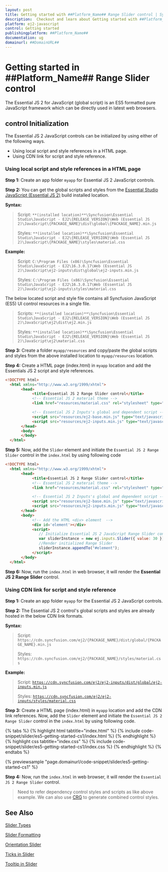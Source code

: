 ```yaml
---
layout: post
title: Getting started with ##Platform_Name## Range Slider control | Syncfusion
description:  Checkout and learn about Getting started with ##Platform_Name## Range Slider control of Syncfusion Essential JS 2 and more details.
platform: ej2-javascript
control: Getting started 
publishingplatform: ##Platform_Name##
documentation: ug
domainurl: ##DomainURL##
---
```


# Getting started in ##Platform_Name## Range Slider control

The Essential JS 2 for JavaScript (global script) is an ES5 formatted pure JavaScript framework which can be directly used in latest web browsers.

## control Initialization

The Essential JS 2 JavaScript controls can be initialized by using either of the following ways.

* Using local script and style references in a HTML page.
* Using CDN link for script and style reference.

### Using local script and style references in a HTML page

**Step 1:** Create an app folder `myapp` for Essential JS 2 JavaScript controls.

**Step 2:** You can get the global scripts and styles from the [Essential Studio JavaScript (Essential JS 2)](https://www.syncfusion.com/downloads/essential-js2) build installed location.

**Syntax:**
> Script: `**(installed location)**\Syncfusion\Essential Studio\JavaScript - EJ2\{RELEASE_VERSION}\Web (Essential JS 2)\JavaScript\{PACKAGE_NAME}\dist\global\{PACKAGE_NAME}.min.js`
>
> Styles: `**(installed location)**\Syncfusion\Essential Studio\JavaScript - EJ2\{RELEASE_VERSION}\Web (Essential JS 2)\JavaScript\{PACKAGE_NAME}\styles\material.css`

**Example:**

> Script: `C:\Program Files (x86)\Syncfusion\Essential Studio\JavaScript - EJ2\16.3.0.17\Web (Essential JS 2)\JavaScript\ej2-inputs\dist\global\ej2-inputs.min.js`
>
> Styles: `C:\Program Files (x86)\Syncfusion\Essential Studio\JavaScript - EJ2\16.3.0.17\Web (Essential JS 2)\JavaScript\ej2-inputs\styles\material.css`

The below located script and style file contains all Syncfusion JavaScript (ES5) UI control resources in a single file.

> Scripts: `**(installed location)**\Syncfusion\Essential Studio\JavaScript - EJ2\{RELEASE_VERSION}\Web (Essential JS 2)\JavaScript\ej2\dist\ej2.min.js`
>
> Styles: `**(installed location)**\Syncfusion\Essential Studio\JavaScript - EJ2\{RELEASE_VERSION}\Web (Essential JS 2)\JavaScript\ej2\material.css`

**Step 3:** Create a folder `myapp/resources` and copy/paste the global scripts and styles from the above installed location to `myapp/resources` location.

**Step 4:** Create a HTML page (index.html) in `myapp` location and add the Essentials JS 2 script and style references.

```html
<!DOCTYPE html>
  <html xmlns="http://www.w3.org/1999/xhtml">
       <head>
            <title>Essential JS 2 Range Slider control</title>
            <!-- Essential JS 2 material theme -->
            <link href="resources/material.css" rel="stylesheet" type="text/css"/>

            <!-- Essential JS 2 Inputs's global and dependent script -->
            <script src="resources/ej2-base.min.js" type="text/javascript"></script>
            <script src="resources/ej2-inputs.min.js" type="text/javascript"></script>
       </head>
       <body>
       </body>
  </html>
```

**Step 5:** Now, add the `Slider` element and initiate the `Essential JS 2 Range Slider` control in the `index.html` by using following code

```html
<!DOCTYPE html>
  <html xmlns="http://www.w3.org/1999/xhtml">
       <head>
            <title>Essential JS 2 Range Slider control</title>
            <!-- Essential JS 2 material theme -->
            <link href="resources/material.css" rel="stylesheet" type="text/css"/>

            <!-- Essential JS 2 Inputs's global and dependent script -->
            <script src="resources/ej2-base.min.js" type="text/javascript"></script>
            <script src="resources/ej2-inputs.min.js" type="text/javascript"></script>
       </head>
       <body>
            <!-- Add the HTML <div> element  -->
            <div id='element'></div>
            <script>
               // Initialize Essential JS 2 JavaScript Range Slider control
               var sliderInstance = new ej.inputs.Slider({ value: 30 });
               //Render initialized Range Slider
               sliderInstance.appendTo("#element");
            </script>
       </body>
  </html>
```

**Step 6:** Now, run the `index.html` in web browser, it will render the **Essential JS 2 Range Slider** control.

### Using CDN link for script and style reference

**Step 1:** Create an app folder `myapp` for the Essential JS 2 JavaScript controls.

**Step 2:** The Essential JS 2 control's global scripts and styles are already hosted in the below CDN link formats.

**Syntax:**
> Script: `https://cdn.syncfusion.com/ej2/{PACKAGE_NAME}/dist/global/{PACKAGE_NAME}.min.js`
>
> Styles: `https://cdn.syncfusion.com/ej2/{PACKAGE_NAME}/styles/material.css`

**Example:**
> Script: [`https://cdn.syncfusion.com/ej2/ej2-inputs/dist/global/ej2-inputs.min.js`](https://cdn.syncfusion.com/ej2/ej2-inputs/dist/global/ej2-inputs.min.js)
>
> Styles: [`https://cdn.syncfusion.com/ej2/ej2-inputs/styles/material.css`](https://cdn.syncfusion.com/ej2/ej2-inputs/styles/material.css)

**Step 3:** Create a HTML page (index.html) in `myapp` location and add the CDN link references. Now, add the `Slider` element and initiate the `Essential JS 2 Range Slider` control in the `index.html` by using following code.

{% tabs %}
{% highlight html tabtitle="index.html" %}
{% include code-snippet/slider/es5-getting-started-cs1/index.html %}
{% endhighlight %}
{% highlight css tabtitle="index.css" %}
{% include code-snippet/slider/es5-getting-started-cs1/index.css %}
{% endhighlight %}
{% endtabs %}
        
{% previewsample "page.domainurl/code-snippet/slider/es5-getting-started-cs1" %}

**Step 4:** Now, run the `index.html` in web browser, it will render the `Essential JS 2 Range Slider` control.

> Need to refer dependency control styles and scripts as like above example. We can also use [CRG](https://crg.syncfusion.com/) to generate combined control styles.

## See Also

[Slider Types](./types/)

[Slider Formatting](./format/)

[Orientation Slider](./orientation/)

[Ticks in Slider](./ticks/)

[Tooltip in Slider](./tooltip/)